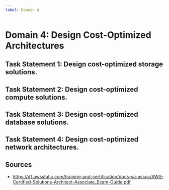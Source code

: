 ```yaml
---
label: Domain 4
---
```


# Domain 4: Design Cost-Optimized Architectures

## Task Statement 1: Design cost-optimized storage solutions.

## Task Statement 2: Design cost-optimized compute solutions.

## Task Statement 3: Design cost-optimized database solutions.

## Task Statement 4: Design cost-optimized network architectures.

## Sources

- https://d1.awsstatic.com/training-and-certification/docs-sa-assoc/AWS-Certified-Solutions-Architect-Associate_Exam-Guide.pdf